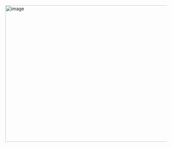 <img width="941" height="425" alt="image" src="https://github.com/user-attachments/assets/418d5eaa-a3c3-4b2a-a3bf-86b3b462de08" />

